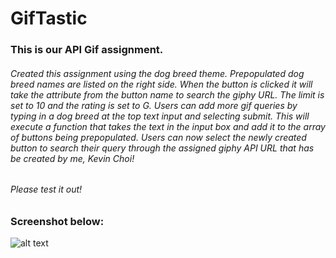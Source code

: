 # GifTastic

### This is our API Gif assignment. 

###### Created this assignment using the dog breed theme. Prepopulated dog breed names are listed on the right side. When the button is clicked it will take the attribute from the button name to search the giphy URL. The limit is set to 10 and the rating is set to G. Users can add more gif queries by typing in a dog breed at the top text input and selecting submit. This will execute a function that takes the text in the input box and add it to the array of buttons being prepopulated. Users can now select the newly created button to search their query through the assigned giphy API URL that has be created by me, Kevin Choi!

###### Please test it out!

### Screenshot below:
![alt text](../assets/images/Screenshot_1.jpg)